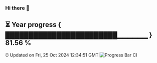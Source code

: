### Hi there 👋
⏳ Year progress { ████████████████████████▁▁▁▁▁▁ } 81.56 %
---
⏰ Updated on Fri, 25 Oct 2024 12:34:51 GMT
![Progress Bar CI](https://github.com/liununu/liununu/workflows/Progress%20Bar%20CI/badge.svg)
